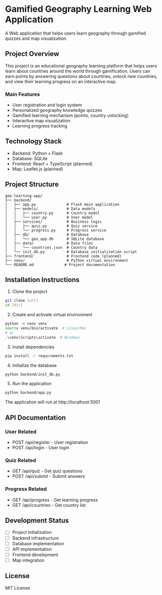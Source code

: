 # Gamified Geography Learning Web Application

A Web application that helps users learn geography through gamified quizzes and map visualization.

## Project Overview

This project is an educational geography learning platform that helps users learn about countries around the world through gamification. Users can earn points by answering questions about countries, unlock new countries, and view their learning progress on an interactive map.

### Main Features

- User registration and login system
- Personalized geography knowledge quizzes
- Gamified learning mechanism (points, country unlocking)
- Interactive map visualization
- Learning progress tracking

## Technology Stack

- Backend: Python + Flask
- Database: SQLite
- Frontend: React + TypeScript (planned)
- Map: Leaflet.js (planned)

## Project Structure

```
geo-learning-app/
├── backend/
│   ├── app.py              # Flask main application
│   ├── models/             # Data models
│   │   ├── country.py      # Country model
│   │   └── user.py         # User model
│   ├── services/           # Business logic
│   │   ├── quiz.py         # Quiz service
│   │   └── progress.py     # Progress service
│   ├── db/                 # Database
│   │   └── geo_app.db      # SQLite database
│   ├── data/               # Data files
│   │   └── countries.json  # Country data
│   └── init_db.py          # Database initialization script
├── frontend/               # Frontend code (planned)
├── venv/                   # Python virtual environment
└── README.md              # Project documentation
```

## Installation Instructions

1. Clone the project
```bash
git clone [url]
cd [dir]
```

2. Create and activate virtual environment
```bash
python -m venv venv
source venv/bin/activate  # Linux/Mac
# or
.\venv\Scripts\activate  # Windows
```

3. Install dependencies
```bash
pip install -r requirements.txt
```

4. Initialize the database
```bash
python backend/init_db.py
```

5. Run the application
```bash
python backend/app.py
```

The application will run at http://localhost:5001

## API Documentation

### User Related
- POST /api/register - User registration
- POST /api/login - User login

### Quiz Related
- GET /api/quiz - Get quiz questions
- POST /api/submit - Submit answers

### Progress Related
- GET /api/progress - Get learning progress
- GET /api/countries - Get country list

## Development Status

- [ ] Project initialization
- [ ] Backend infrastructure
- [ ] Database implementation
- [ ] API implementation
- [ ] Frontend development
- [ ] Map integration

## License

MIT License